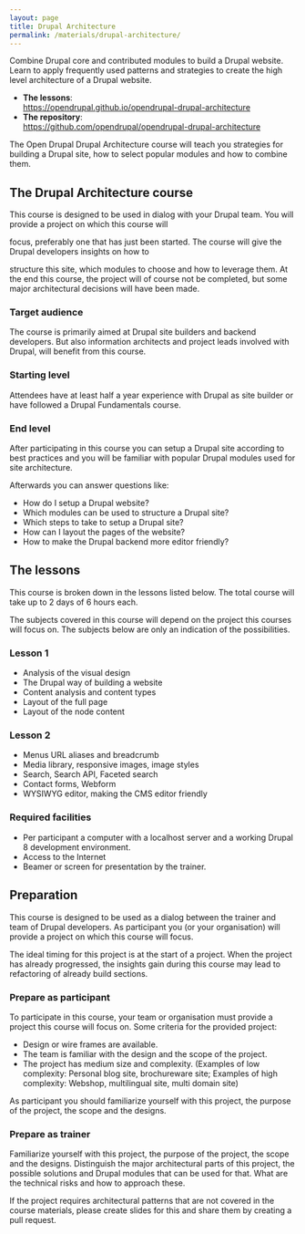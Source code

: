 ```yaml
---
layout: page
title: Drupal Architecture
permalink: /materials/drupal-architecture/
---
```


Combine Drupal core and contributed modules to build a Drupal website. Learn to apply frequently used patterns and strategies to create the high level architecture of a Drupal website.

 - **The lessons**:  
  <https://opendrupal.github.io/opendrupal-drupal-architecture>
 - **The repository**:  
  <https://github.com/opendrupal/opendrupal-drupal-architecture>

The Open Drupal Drupal Architecture course will teach you strategies for building a Drupal site, how to select popular modules and how to combine them.

## The Drupal Architecture course

This course is designed to be used in dialog with your Drupal team. You will provide a project on which this course will

focus, preferably one that has just been started. The course will give the Drupal developers insights on how to

structure this site, which modules to choose and how to leverage them. At the end this course, the project will of course not be completed, but some major architectural decisions will have been made.

### Target audience

The course is primarily aimed at Drupal site builders and backend developers. But also information architects and project leads involved with Drupal, will benefit from this course.

### Starting level

Attendees have at least half a year experience with Drupal as site builder or have followed a Drupal Fundamentals course.

### End level

After participating in this course you can setup a Drupal site according to best practices and you will be familiar with popular Drupal modules used for site architecture.

Afterwards you can answer questions like:

* How do I setup a Drupal website?
* Which modules can be used to structure a Drupal site?
* Which steps to take to setup a Drupal site?
* How can I layout the pages of the website?
* How to make the Drupal backend more editor friendly?

## The lessons

This course is broken down in the lessons listed below. The total course will take up to 2 days of 6 hours each.

The subjects covered in this course will depend on the project this courses will focus on. The subjects below are only an indication of the possibilities.

### Lesson 1

* Analysis of the visual design
* The Drupal way of building a website
* Content analysis and content types
* Layout of the full page
* Layout of the node content

### Lesson 2

* Menus URL aliases and breadcrumb
* Media library, responsive images, image styles
* Search, Search API, Faceted search
* Contact forms, Webform
* WYSIWYG editor, making the CMS editor friendly

### Required facilities

* Per participant a computer with a localhost server and a working Drupal 8 development environment.
* Access to the Internet
* Beamer or screen for presentation by the trainer.

##  Preparation

This course is designed to be used as a dialog between the trainer and team of Drupal developers. As participant you (or your organisation) will provide a project on which this course will focus.

The ideal timing for this project is at the start of a project. When the project has already progressed, the insights gain during this course may lead to refactoring of already build sections.

### Prepare as participant

To participate in this course, your team or organisation must provide a project this course will focus on. Some criteria for the provided project:

* Design or wire frames are available.
* The team is familiar with the design and the scope of the project.
* The project has medium size and complexity. (Examples of low complexity: Personal blog site, brochureware site; Examples of high complexity: Webshop, multilingual site, multi domain site)

As participant you should familiarize yourself with this project, the purpose of the project, the scope and the designs.

### Prepare as trainer

Familiarize yourself with this project, the purpose of the project, the scope and the designs. Distinguish the major architectural parts of this project, the possible solutions and Drupal modules that can be used for that. What are the technical risks and how to approach these.

If the project requires architectural patterns that are not covered in the course materials, please create slides for this and share them by creating a pull request.
